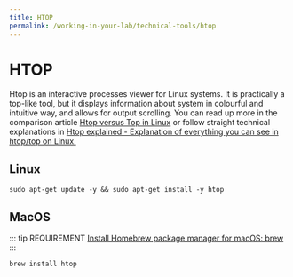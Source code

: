 ```yaml
---
title: HTOP
permalink: /working-in-your-lab/technical-tools/htop
---
```


# HTOP

Htop is an interactive processes viewer for Linux systems.
It is practically a top-like tool, but it displays information
about system in colourful and intuitive way, and allows for
output scrolling. You can read up more in the comparison
article [Htop versus Top in Linux](https://www.tecmint.com/htop-vs-top-in-linux/)
or follow straight technical explanations in
[Htop explained - Explanation of everything you can see in htop/top on Linux.](https://peteris.rocks/blog/htop/)

## Linux

```
sudo apt-get update -y && sudo apt-get install -y htop
```

## MacOS

::: tip REQUIREMENT
[Install Homebrew package manager for macOS: brew](https://brew.sh/)
:::

```
brew install htop
```
